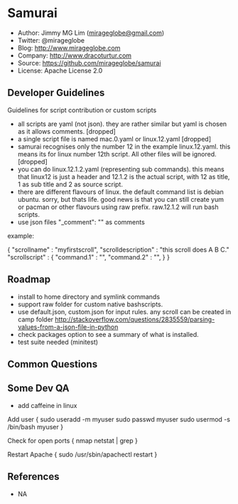 Samurai
================================================

- Author: Jimmy MG Lim (mirageglobe@gmail.com)
- Twitter: @mirageglobe
- Blog: http://www.mirageglobe.com
- Company: http://www.dracoturtur.com
- Source: https://github.com/mirageglobe/samurai
- License: Apache License 2.0


Developer Guidelines
-----------------------------

Guidelines for script contribution or custom scripts

- all scripts are yaml (not json). they are rather similar but yaml is chosen as it allows comments. [dropped]
- a single script file is named mac.0.yaml or linux.12.yaml [dropped]
- samurai recognises only the number 12 in the example linux.12.yaml. this means its for linux number 12th script. All other files will be ignored. [dropped]
- you can do linux.12.1.2.yaml (representing sub commands). this means that linux12 is just a header and 12.1.2 is the actual script, with 12 as title, 1 as sub title and 2 as source script.
- there are different flavours of linux. the default command list is debian ubuntu. sorry, but thats life. good news is that you can still create yum or pacman or other flavours using raw prefix. raw.12.1.2 will run bash scripts.
- use json files "_comment": "" as comments

example:

{
  "scrollname" : "myfirstscroll",
  "scrolldescription" : "this scroll does A B C."
  "scrollscript" :
  {
    "command.1" : "",
    "command.2" : "",
  }
}


Roadmap
-----------------------------

- install to home directory and symlink commands
- support raw folder for custom native bashscripts.
- use default.json, custom.json for input rules. any scroll can be created in camp folder http://stackoverflow.com/questions/2835559/parsing-values-from-a-json-file-in-python
- check packages option to see a summary of what is installed.
- test suite needed (minitest)

Common Questions
-----------------------------

Some Dev QA
-----------------------------
- add caffeine in linux

Add user {
  sudo useradd -m myuser
  sudo passwd myuser
  sudo usermod -s /bin/bash myuser
}

Check for open ports {
  nmap
  netstat | grep
}

Restart Apache {
  sudo /usr/sbin/apachectl restart
}

References
-----------------------------

- NA
